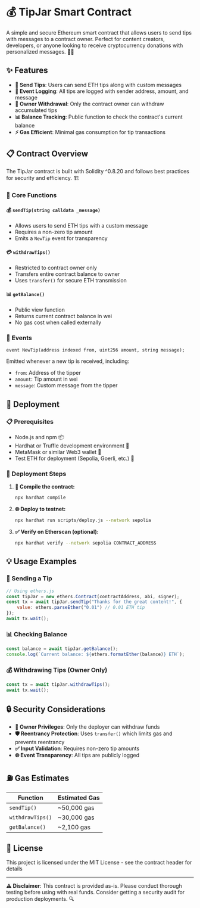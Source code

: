 # 💰 TipJar Smart Contract

A simple and secure Ethereum smart contract that allows users to send tips with messages to a contract owner. Perfect for content creators, developers, or anyone looking to receive cryptocurrency donations with personalized messages. 💬✨

## ✨ Features

- **💸 Send Tips**: Users can send ETH tips along with custom messages
- **📝 Event Logging**: All tips are logged with sender address, amount, and message
- **🔐 Owner Withdrawal**: Only the contract owner can withdraw accumulated tips
- **📊 Balance Tracking**: Public function to check the contract's current balance
- **⚡ Gas Efficient**: Minimal gas consumption for tip transactions

## 📋 Contract Overview

The TipJar contract is built with Solidity ^0.8.20 and follows best practices for security and efficiency. 🏗️

### 🔧 Core Functions

#### 💰 `sendTip(string calldata _message)`
- Allows users to send ETH tips with a custom message
- Requires a non-zero tip amount
- Emits a `NewTip` event for transparency

#### 💳 `withdrawTips()`
- Restricted to contract owner only
- Transfers entire contract balance to owner
- Uses `transfer()` for secure ETH transmission

#### 📊 `getBalance()`
- Public view function
- Returns current contract balance in wei
- No gas cost when called externally

### 📡 Events

```solidity
event NewTip(address indexed from, uint256 amount, string message);
```

Emitted whenever a new tip is received, including:
- `from`: Address of the tipper
- `amount`: Tip amount in wei
- `message`: Custom message from the tipper

## 🚀 Deployment

### 📋 Prerequisites

- Node.js and npm 📦
- Hardhat or Truffle development environment 🔨
- MetaMask or similar Web3 wallet 🦊
- Test ETH for deployment (Sepolia, Goerli, etc.) 🧪

### 📝 Deployment Steps

1. **🔧 Compile the contract:**
   ```bash
   npx hardhat compile
   ```

2. **🌐 Deploy to testnet:**
   ```bash
   npx hardhat run scripts/deploy.js --network sepolia
   ```

3. **✅ Verify on Etherscan (optional):**
   ```bash
   npx hardhat verify --network sepolia CONTRACT_ADDRESS
   ```

## 💡 Usage Examples

### 💸 Sending a Tip

```javascript
// Using ethers.js
const tipJar = new ethers.Contract(contractAddress, abi, signer);
const tx = await tipJar.sendTip("Thanks for the great content!", {
    value: ethers.parseEther("0.01") // 0.01 ETH tip
});
await tx.wait();
```

### 📊 Checking Balance

```javascript
const balance = await tipJar.getBalance();
console.log(`Current balance: ${ethers.formatEther(balance)} ETH`);
```

### 💰 Withdrawing Tips (Owner Only)

```javascript
const tx = await tipJar.withdrawTips();
await tx.wait();
```

## 🔒 Security Considerations

- **👑 Owner Privileges**: Only the deployer can withdraw funds
- **🛡️ Reentrancy Protection**: Uses `transfer()` which limits gas and prevents reentrancy
- **✅ Input Validation**: Requires non-zero tip amounts
- **🌐 Event Transparency**: All tips are publicly logged

## ⛽ Gas Estimates

| Function | Estimated Gas |
|----------|---------------|
| `sendTip()` | ~50,000 gas |
| `withdrawTips()` | ~30,000 gas |
| `getBalance()` | ~2,100 gas |

## 📄 License

This project is licensed under the MIT License - see the contract header for details

---

**⚠️ Disclaimer**: This contract is provided as-is. Please conduct thorough testing before using with real funds. Consider getting a security audit for production deployments. 🔍


